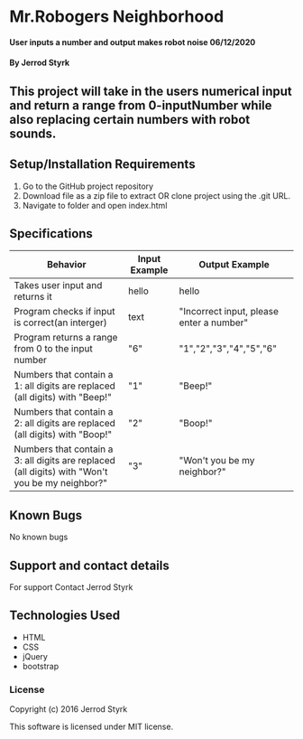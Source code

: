 # Mr.Robogers Neighborhood

#### User inputs a number and output makes robot noise 06/12/2020

#### By Jerrod Styrk

## This project will take in the users numerical input and return a range from 0-inputNumber while also replacing certain numbers with robot sounds. 

## Setup/Installation Requirements

1. Go to the GitHub project repository
2. Download file as a zip file to extract OR clone project using the .git URL.
3. Navigate to folder and open index.html

## Specifications

| Behavior | Input Example | Output Example |
|----------|---------------|----------------|
| Takes user input and returns it | hello | hello |
| Program checks if input is correct(an interger) | text | "Incorrect input, please enter a number" |
| Program returns a range from 0 to the input number | "6" | "1","2","3","4","5","6" |
| Numbers that contain a 1: all digits are replaced (all digits) with "Beep!" | "1" | "Beep!" |
| Numbers that contain a 2: all digits are replaced (all digits) with "Boop!" | "2" | "Boop!" |
| Numbers that contain a 3: all digits are replaced (all digits) with "Won't you be my neighbor?" | "3" | "Won't you be my neighbor?" |

## Known Bugs
No known bugs

## Support and contact details
For support Contact Jerrod Styrk

## Technologies Used
 * HTML
 * CSS
 * jQuery
 * bootstrap

### License
Copyright (c) 2016 Jerrod Styrk

This software is licensed under MIT license.